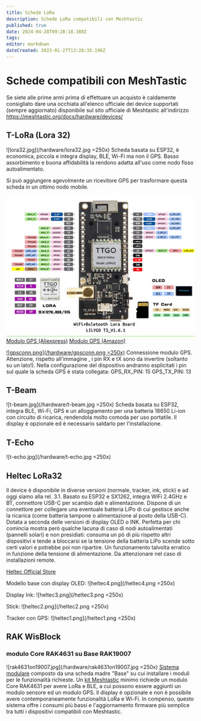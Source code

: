 ```yaml
---
title: Schede LoRa
description: Schede LoRa compatibili con Meshtastic
published: true
date: 2024-04-28T09:28:18.380Z
tags: 
editor: markdown
dateCreated: 2023-01-27T13:28:35.196Z
---
```


# Schede compatibili con MeshTastic

Se siete alle prime armi prima di effettuare un acquisto è caldamente consigliato dare una occhiata all'elenco ufficiale dei device supportati  (sempre aggiornato) disponibile sul sito ufficiale di Meshtastic all'indirizzo https://meshtastic.org/docs/hardware/devices/

## T-LoRa (Lora 32)
![lora32.jpg](/hardware/lora32.jpg =250x)
Scheda basata su ESP32, è economica, piccola e integra display, BLE, Wi-Fi ma non il GPS.
Basso assorbimento e buona affidabilità la rendono adatta all'uso come nodo fisso autoalimentato.

Si può aggiungere agevolmente un ricevitore GPS per trasformare questa scheda in un ottimo nodo mobile.

![pin-diagram_lora32v2.1_1.6_600x600.webp](/hardware/pin-diagram_lora32v2.1_1.6_600x600.webp)
[Modulo GPS (Aliexpress)](https://it.aliexpress.com/item/1005005594442876.html)
[Modulo GPS (Amazon)](https://www.amazon.it/ICQUANZX-GY-NEO6MV2-Controller-ceramica-resistente/dp/B088LR3488/)

[![gpsconn.png](/hardware/gpsconn.png =250x)](/hardware/gpsconn.png)
Connessione modulo GPS. 
Attenzione, rispetto all'immagine , i pin RX e tX sono da invertire (soltanto su un lato!). Nella configurazione del dispositivo andranno esplicitati i pin sul quale la scheda GPS è stata collegata: 
GPS_RX_PIN: 15
GPS_TX_PIN: 13


## T-Beam
![t-beam.jpg](/hardware/t-beam.jpg =250x)
Scheda basata su ESP32, integra BLE, Wi-Fi, GPS e un alloggiamento per una batteria 18650 Li-ion con circuito di ricarica, rendendola molto comoda per uso portatile.
Il display è opzionale ed è necessario saldarlo per l'installazione.
## T-Echo
![t-echo.jpg](/hardware/t-echo.jpg =250x)

## Heltec LoRa32
Il device è disponibile in diverse versioni (normale, tracker, ink, stick) e ad oggi siamo alla rel. 3.1. Basato su ESP32 e SX1262, integra WiFi 2.4GHz e BT, connettore USB-C per scambio dati e alimentazione. Dispone di un connettore per collegare una eventuale batteria LiPo di cui gestisce anche la ricarica (come batteria tampone o alimentazione al posto della USB-C). Dotata a seconda delle versioni di display OLED o INK. Perfetta per chi comincia mostra però qualche lacuna di caso di nodi autoalimentati (pannelli solari) e non presidiati: consuma un pò di più rispetto altri dispositivi e tende a bloccarsi se la tensione della batteria LiPo scende sotto certi valori e potrebbe poi non ripartire. Un funzionamento talvolta erratico in funzione della tensione di alimentazione. Da attenzionare nel caso di installazioni remote.

[Heltec Official Store](https://it.aliexpress.com/item/1005006361015484.html)

Modello base con display OLED:
![heltec4.png](/heltec4.png =250x)

Display Ink:
![heltec3.png](/heltec3.png =250x)

Stick:
![heltec2.png](/heltec2.png =250x)

Tracker con GPS:
![heltec1.png](/heltec1.png =250x)


## RAK WisBlock

### modulo Core RAK4631 su Base RAK19007

![rak4631on19007.jpg](/hardware/rak4631on19007.jpg =250x)
[Sistema modulare](https://store.rakwireless.com/pages/wisblock) composto da una scheda madre "Base" su cui installare i moduli per le funzionalità richieste.
Un [kit Meshtastic](https://store.rakwireless.com/products/wisblock-meshtastic-starter-kit) minimo richiede un modulo Core RAK4631 per avere LoRa e BLE, a cui possono essere aggiunti un modulo sensore ed un modulo GPS.
Il display è opzionale e non è possibile avere contemporaneamente funzionalità LoRa e Wi-Fi.
In compenso, questo sistema offre i consumi più bassi e l'aggiornamento firmware più semplice tra tutti i dispositivi compatibili con Meshtastic.